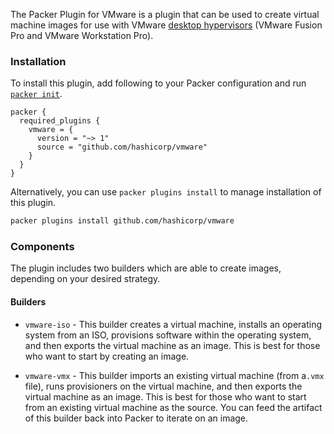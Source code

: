 <!-- markdownlint-disable first-line-h1 no-inline-html -->

The Packer Plugin for VMware is a plugin that can be used to create virtual machine images for use
with VMware [desktop hypervisors][desktop-hypervisors] (VMware Fusion Pro and VMware Workstation Pro).

### Installation

To install this plugin, add following to your Packer configuration and run
[`packer init`](/packer/docs/commands/init).

```hcl
packer {
  required_plugins {
    vmware = {
      version = "~> 1"
      source = "github.com/hashicorp/vmware"
    }
  }
}
```

Alternatively, you can use `packer plugins install` to manage installation of this plugin.

```sh
packer plugins install github.com/hashicorp/vmware
```

### Components

The plugin includes two builders which are able to create images, depending on your desired
strategy.

#### Builders

- `vmware-iso` - This builder creates a virtual machine, installs an operating system from an ISO,
  provisions software within the operating system, and then exports the virtual machine as an image.
  This is best for those who want to start by creating an image.

- `vmware-vmx` - This builder imports an existing virtual machine (from a`.vmx` file), runs
  provisioners on the virtual machine, and then exports the virtual machine as an image. This is
  best for those who want to start from an existing virtual machine as the source. You can feed the
  artifact of this builder back into Packer to iterate on an image.

[desktop-hypervisors]: https://www.vmware.com/products/desktop-hypervisor.html
